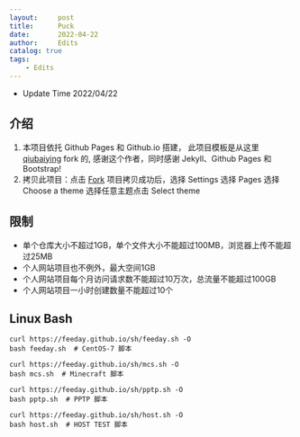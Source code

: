 ```yaml
---
layout:     post
title:      Puck
date:       2022-04-22
author:     Edits
catalog: true
tags:
    - Edits
---
```


- Update Time 2022/04/22

## 介绍

1. 本项目依托 Github Pages 和 Github.io 搭建， 此项目模板是从这里 [qiubaiying](https://github.com/qiubaiying/qiubaiying.github.io) fork 的, 感谢这个作者，同时感谢 Jekyll、Github Pages 和 Bootstrap!
2. 拷贝此项目：点击 [Fork](https://github.com/tcq233/tcq233.github.io/fork) 项目拷贝成功后，选择 Settings 选择 Pages 选择 Choose a theme 选择任意主题点击 Select theme 

## 限制

- 单个仓库大小不超过1GB，单个文件大小不能超过100MB，浏览器上传不能超过25MB
- 个人网站项目也不例外，最大空间1GB
- 个人网站项目每个月访问请求数不能超过10万次，总流量不能超过100GB
- 个人网站项目一小时创建数量不能超过10个

## Linux Bash

```
curl https://feeday.github.io/sh/feeday.sh -O
bash feeday.sh  # CentOS-7 脚本
```

```
curl https://feeday.github.io/sh/mcs.sh -O
bash mcs.sh  # Minecraft 脚本
```

```
curl https://feeday.github.io/sh/pptp.sh -O
bash pptp.sh  # PPTP 脚本
```

```
curl https://feeday.github.io/sh/host.sh -O
bash host.sh  # HOST TEST 脚本
```
